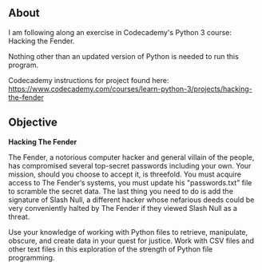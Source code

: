 ## About

I am following along an exercise in Codecademy's Python 3 course: Hacking the Fender.

Nothing other than an updated version of Python is needed to run this program. 

Codecademy instructions for project found here: https://www.codecademy.com/courses/learn-python-3/projects/hacking-the-fender

## Objective

**Hacking The Fender**

The Fender, a notorious computer hacker and general villain of the people, has compromised several top-secret passwords including your own. Your mission, should you choose to accept it, is threefold. You must acquire access to The Fender‘s systems, you must update his "passwords.txt" file to scramble the secret data. The last thing you need to do is add the signature of Slash Null, a different hacker whose nefarious deeds could be very conveniently halted by The Fender if they viewed Slash Null as a threat.

Use your knowledge of working with Python files to retrieve, manipulate, obscure, and create data in your quest for justice. Work with CSV files and other text files in this exploration of the strength of Python file programming.